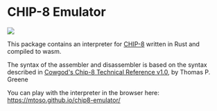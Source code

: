# CHIP-8 Emulator 

![](https://github.com/mtoso/chip8-emulator/workflows/Deploy/badge.svg)

This package contains an interpreter for [CHIP-8](https://en.wikipedia.org/wiki/CHIP-8) written in Rust and compiled to wasm.

The syntax of the assembler and disassembler is based on the syntax described
in [Cowgod's Chip-8 Technical Reference
v1.0](http://devernay.free.fr/hacks/chip8/C8TECH10.HTM), by Thomas P. Greene

You can play with the interpreter in the browser here: https://mtoso.github.io/chip8-emulator/